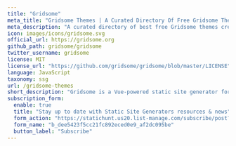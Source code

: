 ```yaml
---
title: "Gridsome"
meta_title: "Gridsome Themes | A Curated Directory Of Free Gridsome Themes"
meta_description: "A curated directory of best free Gridsome themes created by independent web designers & developers that are open source, MIT licensed & available for free to download."
icon: images/icons/gridsome.svg
official_url: https://gridsome.org
github_path: gridsome/gridsome
twitter_username: gridsome
license: MIT
license_url: "https://github.com/gridsome/gridsome/blob/master/LICENSE"
language: JavaScript
taxonomy: ssg
url: /gridsome-themes
short_description: "Gridsome is a Vue-powered static site generator for building CDN-ready websites for any headless CMS, local files or APIs"
subscription_form:
  enable: true
  title: "Stay up to date with Static Site Generators resources & news"
  form_action: "https://statichunt.us20.list-manage.com/subscribe/post?u=dee5423f5cc21fc892eced0e9&amp;id=af2dc095be"
  form_name: "b_dee5423f5cc21fc892eced0e9_af2dc095be"
  button_label: "Subscribe"
---
```

